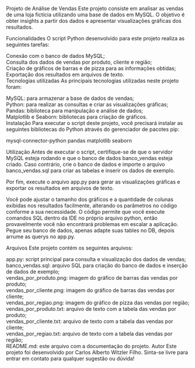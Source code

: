 Projeto de Análise de Vendas
Este projeto consiste em analisar as vendas de uma loja fictícia utilizando uma base de dados em MySQL. O objetivo é obter insights a partir dos dados e apresentar visualizações gráficas dos resultados.

Funcionalidades
O script Python desenvolvido para este projeto realiza as seguintes tarefas:

Conexão com o banco de dados MySQL;<br>
Consulta dos dados de vendas por produto, cliente e região;<br>
Criação de gráficos de barras e de pizza para as informações obtidas;<br>
Exportação dos resultados em arquivos de texto.<br>
Tecnologias utilizadas
As principais tecnologias utilizadas neste projeto foram:

MySQL: para armazenar a base de dados de vendas;<br>
Python: para realizar as consultas e criar as visualizações gráficas;<br>
Pandas: biblioteca para manipulação e análise de dados;<br>
Matplotlib e Seaborn: bibliotecas para criação de gráficos.<br>
Instalação
Para executar o script deste projeto, você precisará instalar as seguintes bibliotecas do Python através do gerenciador de pacotes pip:

mysql-connector-python
pandas
matplotlib
seaborn

Utilização
Antes de executar o script, certifique-se de que o servidor MySQL esteja rodando e que o banco de dados banco_vendas esteja criado. Caso contrário, crie o banco de dados e importe o arquivo banco_vendas.sql para criar as tabelas e inserir os dados de exemplo.


Por fim, execute o arquivo app.py para gerar as visualizações gráficas e exportar os resultados em arquivos de texto.

Você pode ajustar o tamanho dos gráficos e a quantidade de colunas exibidas nos resultados facilmente, alterando os parâmetros no código conforme a sua necessidade.
O código permite que você execute comandos SQL dentro da IDE no próprio arquivo python, então provavelmente você não encontrará problemas em escalar a aplicação.
Pegue seu banco de dados, apenas adapte suas tables no DB, depois arrume as querys no app.py.

Arquivos
Este projeto contém os seguintes arquivos:

app.py: script principal para consulta e visualização dos dados de vendas;<br>
banco_vendas.sql: arquivo SQL para criação do banco de dados e inserção de dados de exemplo;<br>
vendas_por_produto.png: imagem do gráfico de barras das vendas por produto;<br>
vendas_por_cliente.png: imagem do gráfico de barras das vendas por cliente;<br>
vendas_por_regiao.png: imagem do gráfico de pizza das vendas por região;<br>
vendas_por_produto.txt: arquivo de texto com a tabela das vendas por produto;<br>
vendas_por_cliente.txt: arquivo de texto com a tabela das vendas por cliente;<br>
vendas_por_regiao.txt: arquivo de texto com a tabela das vendas por região;<br>
README.md: este arquivo com a documentação do projeto.
Autor
Este projeto foi desenvolvido por Carlos Alberto Witzler Filho. Sinta-se livre para entrar em contato para qualquer sugestão ou dúvida!
